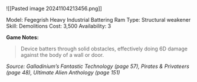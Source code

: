 ![[Pasted image 20241104213456.png]]

Model: Fegegrish Heavy Industrial Battering Ram
Type: Structural weakener
Skill: Demolitions
Cost: 3,500
Availability: 3

**Game Notes:** 
> Device batters through solid obstacles, effectively doing 6D damage against the body of a wall or door.

*Source: Galladinium’s Fantastic Technology (page 57), Pirates & Privateers (page 48), Ultimate Alien Anthology (page 151)*